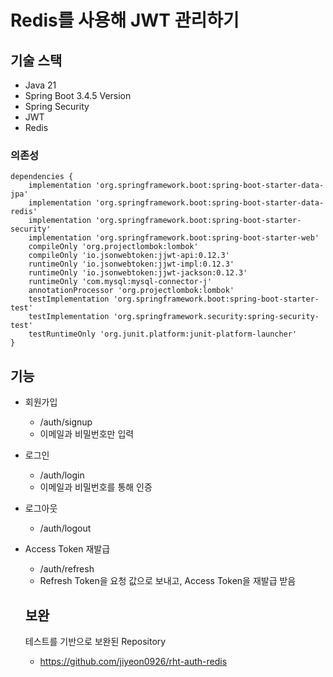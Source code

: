# Redis를 사용해 JWT 관리하기

## 기술 스택
- Java 21
- Spring Boot 3.4.5 Version
- Spring Security
- JWT
- Redis

### 의존성
```
dependencies {
	implementation 'org.springframework.boot:spring-boot-starter-data-jpa'
	implementation 'org.springframework.boot:spring-boot-starter-data-redis'
	implementation 'org.springframework.boot:spring-boot-starter-security'
	implementation 'org.springframework.boot:spring-boot-starter-web'
	compileOnly 'org.projectlombok:lombok'
	compileOnly 'io.jsonwebtoken:jjwt-api:0.12.3'
	runtimeOnly 'io.jsonwebtoken:jjwt-impl:0.12.3'
	runtimeOnly 'io.jsonwebtoken:jjwt-jackson:0.12.3'
	runtimeOnly 'com.mysql:mysql-connector-j'
	annotationProcessor 'org.projectlombok:lombok'
	testImplementation 'org.springframework.boot:spring-boot-starter-test'
	testImplementation 'org.springframework.security:spring-security-test'
	testRuntimeOnly 'org.junit.platform:junit-platform-launcher'
}
```

## 기능
- 회원가입
  - /auth/signup
  - 이메일과 비밀번호만 입력
- 로그인
  - /auth/login
  - 이메일과 비밀번호를 통해 인증
- 로그아웃
  - /auth/logout
- Access Token 재발급
  - /auth/refresh
  - Refresh Token을 요청 값으로 보내고, Access Token을 재발급 받음
 
  ## 보완
  테스트를 기반으로 보완된 Repository
  - https://github.com/jiyeon0926/rht-auth-redis
